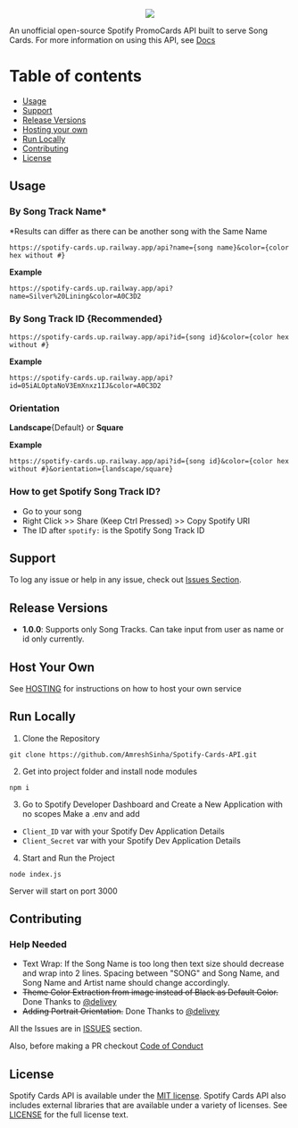 <p align="center">
<img src="https://spotify-cards.up.railway.app/api?id=05iALOptaNoV3EmXnxz1IJ&color=A0C3D2" />
</p>

An unofficial open-source Spotify PromoCards API built to serve Song Cards. For more information on using this API, see <a href="https://spotify-cards.up.railway.app/">Docs</a>

# Table of contents

* [Usage](#usage)
* [Support](#support)
* [Release Versions](#release-versions)
* [Hosting your own](#host-your-own)
* [Run Locally](#run-locally)
* [Contributing](#contributing)
* [License](#license)

## Usage

### By Song Track Name*
*Results can differ as there can be another song with the Same Name
```
https://spotify-cards.up.railway.app/api?name={song name}&color={color hex without #}
```

**Example**
```
https://spotify-cards.up.railway.app/api?name=Silver%20Lining&color=A0C3D2
```

### By Song Track ID {Recommended}
```
https://spotify-cards.up.railway.app/api?id={song id}&color={color hex without #}
```

**Example**
```
https://spotify-cards.up.railway.app/api?id=05iALOptaNoV3EmXnxz1IJ&color=A0C3D2
```

### Orientation

**Landscape**{Default} or **Square**

**Example**
```
https://spotify-cards.up.railway.app/api?id={song id}&color={color hex without #}&orientation={landscape/square}
```

### How to get Spotify Song Track ID?

* Go to your song
* Right Click >> Share (Keep Ctrl Pressed) >> Copy Spotify URI
* The ID after ```spotify:``` is the Spotify Song Track ID


## Support

To log any issue or help in any issue, check out
[Issues Section](https://github.com/AmreshSinha/Spotify-Cards-API/issues).

## Release Versions

* **1.0.0**: Supports only Song Tracks. Can take input from user as name or id only currently.

## Host Your Own

See [HOSTING](https://github.com/AmreshSinha/Spotify-Cards-API/blob/master/HOSTING.md) for instructions on how to host your own service

## Run Locally

1. Clone the Repository
```
git clone https://github.com/AmreshSinha/Spotify-Cards-API.git
```
2. Get into project folder and install node modules
```
npm i
```
3. Go to Spotify Developer Dashboard and Create a New Application with no scopes
Make a .env and add
- `Client_ID` var with your Spotify Dev Application Details
- `Client_Secret` var with your Spotify Dev Application Details
4. Start and Run the Project
```
node index.js
```
Server will start on port 3000

## Contributing

### Help Needed

* Text Wrap: If the Song Name is too long then text size should decrease and wrap into 2 lines. Spacing between "SONG" and Song Name, and Song Name and Artist name should change accordingly.
* <strike>Theme Color Extraction from image instead of Black as Default Color.</strike> Done Thanks to <a href="https://github.com/delivey">@delivey</a>
* <strike>Adding Portrait Orientation.</strike> Done Thanks to <a href="https://github.com/delivey">@delivey</a>

All the Issues are in <a href="https://github.com/AmreshSinha/Spotify-Cards-API/issues">ISSUES</a> section.

Also, before making a PR checkout <a href="https://github.com/AmreshSinha/Spotify-Cards-API/blob/master/CODE_OF_CONDUCT.md">Code of Conduct</a>

## License

Spotify Cards API is available under the
[MIT license](https://opensource.org/licenses/MIT). Spotify Cards API also includes external libraries that are available under a variety of licenses. See [LICENSE](https://github.com/AmreshSinha/Spotify-Cards-API/blob/master/LICENSE) for the full license text.

